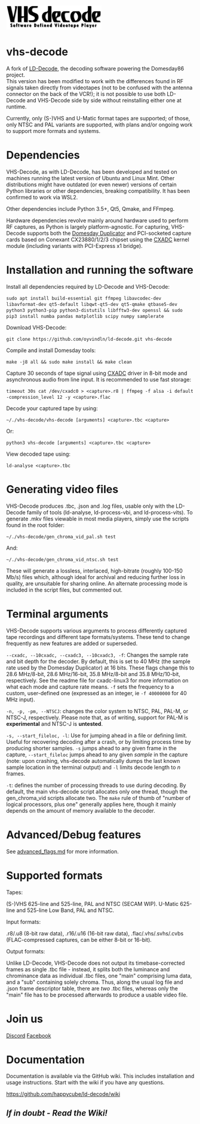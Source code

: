 ![vhs-decode logo](https://github.com/Zcooger/ld-decode/blob/017907c51f274e5186d20ae8ffff9ea6cc6fd62c/docs/vhs-decode%20logo%20256px.png)

# vhs-decode

A fork of [LD-Decode](https://github.com/happycube/ld-decode), the decoding software powering the Domesday86 project.  
This version has been modified to work with the differences found in RF signals taken directly from videotapes
(not to be confused with the antenna connector on the back of the VCR!);
it is not possible to use both LD-Decode and VHS-Decode side by side without reinstalling either one at runtime.

Currently, only (S-)VHS and U-Matic format tapes are supported;
of those, only NTSC and PAL variants are supported, with plans and/or ongoing work to support more formats and systems.

# Dependencies

VHS-Decode, as with LD-Decode, has been developed and tested on machines running the latest version of Ubuntu and Linux Mint.
Other distributions might have outdated (or even newer) versions of certain Python libraries or other dependencies, breaking compatibility. It has been confirmed to work via WSL2.

Other dependencies include Python 3.5+, Qt5, Qmake, and FFmpeg.

Hardware dependencies revolve mainly around hardware used to perform RF captures, as Python is largely platform-agnostic.
For capturing, VHS-Decode supports both the [Domesday Duplicator](https://github.com/happycube/ld-decode/wiki/Domesday-Duplicator) and PCI-socketed capture cards based on Conexant CX23880/1/2/3 chipset using the [CXADC](https://github.com/happycube/cxadc-linux3) kernel module (including variants with PCI-Express x1 bridge).

# Installation and running the software

Install all dependencies required by LD-Decode and VHS-Decode:

    sudo apt install build-essential git ffmpeg libavcodec-dev libavformat-dev qt5-default libqwt-qt5-dev qt5-qmake qtbase5-dev python3 python3-pip python3-distutils libfftw3-dev openssl && sudo pip3 install numba pandas matplotlib scipy numpy samplerate

Download VHS-Decode:

    git clone https://github.com/oyvindln/ld-decode.git vhs-decode

Compile and install Domesday tools:

    make -j8 all && sudo make install && make clean
    
Capture 30 seconds of tape signal using [CXADC](https://github.com/happycube/cxadc-linux3) driver in 8-bit mode and asynchronous audio from line input.
It is recommended to use fast storage:

    timeout 30s cat /dev/cxadc0 > <capture>.r8 | ffmpeg -f alsa -i default -compression_level 12 -y <capture>.flac

Decode your captured tape by using:

    ~/./vhs-decode/vhs-decode [arguments] <capture>.tbc <capture>
    
Or:

    python3 vhs-decode [arguments] <capture>.tbc <capture>
    
View decoded tape using:

    ld-analyse <capture>.tbc

# Generating video files

VHS-Decode produces .tbc, .json and .log files, usable only with the LD-Decode family of tools (ld-analyse, ld-process-vbi, and ld-process-vits).
To generate .mkv files viewable in most media players, simply use the scripts found in the root folder:

    ~/./vhs-decode/gen_chroma_vid_pal.sh test

And:

    ~/./vhs-decode/gen_chroma_vid_ntsc.sh test

These will generate a lossless, interlaced, high-bitrate (roughly 100-150 Mb/s) files which,
although ideal for archival and reducing further loss in quality, are unsuitable for sharing online.
An alternate processing mode is included in the script files, but commented out.

# Terminal arguments

VHS-Decode supports various arguments to process differently captured tape recordings and different tape formats/systems.
These tend to change frequently as new features are added or superseded.

```--cxadc, --10cxadc, --cxadc3, --10cxadc3, -f```: Changes the sample rate and bit depth for the decoder.
By default, this is set to 40 MHz (the sample rate used by the Domesday Duplicator) at 16 bits.
These flags change this to 28.6 MHz/8-bit, 28.6 MHz/16-bit, 35.8 MHz/8-bit and 35.8 MHz/10-bit, respectively.
See the readme file for cxadc-linux3 for more information on what each mode and capture rate means.
```-f``` sets the frequency to a custom, user-defined one (expressed as an integer, ie ```-f 40000000``` for 40 MHz input).

```-n, -p, -pm, --NTSCJ```: changes the color system to NTSC, PAL, PAL-M, or NTSC-J, respectively.
Please note that, as of writing, support for PAL-M is **experimental** and NTSC-J is **untested**.

```-s, --start_fileloc, -l```: Use for jumping ahead in a file or defining limit.
Useful for recovering decoding after a crash, or by limiting process time by producing shorter samples.
```-s``` jumps ahead to any given frame in the capture,
```--start_fileloc``` jumps ahead to any given *sample* in the capture
(note: upon crashing, vhs-decode automatically dumps the last known sample location in the terminal output) and
```-l``` limits decode length to *n* frames.

```-t```: defines the number of processing threads to use during decoding.
By default, the main vhs-decode script allocates only one thread, though the gen_chroma_vid scripts allocate two.
The ```make``` rule of thumb of "number of logical processors, plus one" generally applies here,
though it mainly depends on the amount of memory available to the decoder.

# Advanced/Debug features

See [advanced_flags.md](advanced_flags.md) for more information.


# Supported formats

Tapes:

(S-)VHS 625-line and 525-line, PAL and NTSC (SECAM WIP).
U-Matic 625-line and 525-line Low Band, PAL and NTSC.

Input formats:

.r8/.u8 (8-bit raw data), .r16/.u16 (16-bit raw data), .flac/.vhs/.svhs/.cvbs (FLAC-compressed captures, can be either 8-bit or 16-bit).

Output formats:

Unlike LD-Decode, VHS-Decode does not output its timebase-corrected frames as single .tbc file - instead, it splits both the luminance and chrominance data as individual .tbc files, one "main" comprising luma data, and a "sub" containing solely chroma. Thus, along the usual log file and .json frame descriptor table, there are *two* .tbc files, whereas only the "main" file has to be processed afterwards to produce a usable video file.

# Join us

[Discord](https://discord.gg/pVVrrxd)
[Facebook](https://www.facebook.com/groups/2070493199906024)

# Documentation
Documentation is available via the GitHub wiki. This includes installation and usage instructions. Start with the wiki if you have any questions.

https://github.com/happycube/ld-decode/wiki

## *If in doubt - Read the Wiki!*

